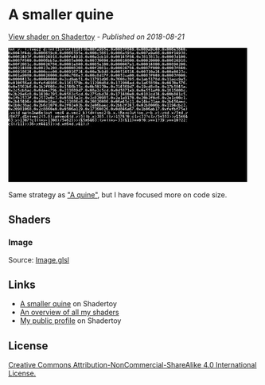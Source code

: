 ﻿# A smaller quine
[View shader on Shadertoy](https://www.shadertoy.com/view/MlGcRz) - _Published on 2018-08-21_ 

![thumbnail](./thumbnail.jpg)

Same strategy as ["A quine"](https://www.shadertoy.com/view/llcyD2), but I have focused more on code size.
## Shaders

### Image

Source: [Image.glsl](./Image.glsl)

## Links
* [A smaller quine](https://www.shadertoy.com/view/MlGcRz) on Shadertoy
* [An overview of all my shaders](https://reindernijhoff.net/shadertoy/)
* [My public profile](https://www.shadertoy.com/user/reinder) on Shadertoy

## License

[Creative Commons Attribution-NonCommercial-ShareAlike 4.0 International License.](https://creativecommons.org/licenses/by-nc-sa/4.0/)

